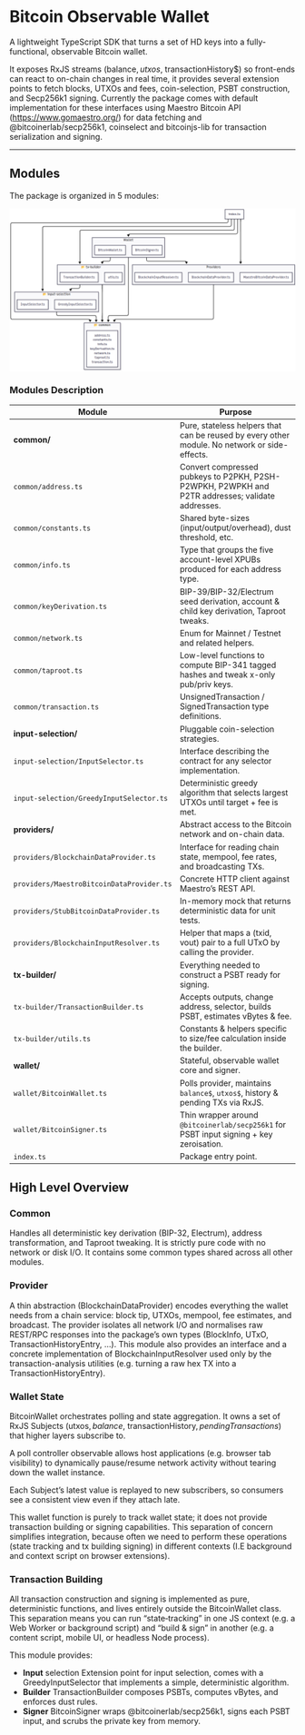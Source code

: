 # **Bitcoin Observable Wallet**

A lightweight TypeScript SDK that turns a set of HD keys into a fully-functional, observable Bitcoin wallet.

It exposes RxJS streams (balance$, utxos$, transactionHistory$) so front-ends can react to on-chain changes in real time, it provides several extension points to fetch blocks, UTXOs and fees, coin-selection, PSBT construction, and Secp256k1 signing. Currently the package comes with default implementation for these interfaces using Maestro Bitcoin API (https://www.gomaestro.org/) for data fetching and @bitcoinerlab/secp256k1, coinselect and bitcoinjs-lib for transaction serialization and signing.

---

## **Modules**

The package is organized in 5 modules:


<p align="center">
  <img align="middle" src="./assets/modules_chart.png"/>
</p>

### **Modules Description**

| Module                                     | Purpose                                                                                                   |
|--------------------------------------------|-----------------------------------------------------------------------------------------------------------|
| **common/**                                | Pure, stateless helpers that can be reused by every other module. No network or side-effects.             |
| `common/address.ts`                        | Convert compressed pubkeys to P2PKH, P2SH-P2WPKH, P2WPKH and P2TR addresses; validate addresses.          |
| `common/constants.ts`                      | Shared byte-sizes (input/output/overhead), dust threshold, etc.                                           |
| `common/info.ts`                           | Type that groups the five account-level XPUBs produced for each address type.                             |
| `common/keyDerivation.ts`                  | BIP-39/BIP-32/Electrum seed derivation, account & child key derivation, Taproot tweaks.                  |
| `common/network.ts`                        | Enum for Mainnet / Testnet and related helpers.                                                           |
| `common/taproot.ts`                        | Low-level functions to compute BIP-341 tagged hashes and tweak x-only pub/priv keys.                     |
| `common/transaction.ts`                    | UnsignedTransaction / SignedTransaction type definitions.                                                 |
| **input-selection/**                       | Pluggable coin-selection strategies.                                                                      |
| `input-selection/InputSelector.ts`         | Interface describing the contract for any selector implementation.                                        |
| `input-selection/GreedyInputSelector.ts`   | Deterministic greedy algorithm that selects largest UTXOs until target + fee is met.                      |
| **providers/**                             | Abstract access to the Bitcoin network and on-chain data.                                                 |
| `providers/BlockchainDataProvider.ts`      | Interface for reading chain state, mempool, fee rates, and broadcasting TXs.                             |
| `providers/MaestroBitcoinDataProvider.ts`  | Concrete HTTP client against Maestro’s REST API.                                                          |
| `providers/StubBitcoinDataProvider.ts`     | In-memory mock that returns deterministic data for unit tests.                                            |
| `providers/BlockchainInputResolver.ts`     | Helper that maps a (txid, vout) pair to a full UTxO by calling the provider.                              |
| **tx-builder/**                            | Everything needed to construct a PSBT ready for signing.                                                 |
| `tx-builder/TransactionBuilder.ts`         | Accepts outputs, change address, selector, builds PSBT, estimates vBytes & fee.                          |
| `tx-builder/utils.ts`                      | Constants & helpers specific to size/fee calculation inside the builder.                                  |
| **wallet/**                                | Stateful, observable wallet core and signer.                                                              |
| `wallet/BitcoinWallet.ts`                  | Polls provider, maintains `balance$`, `utxos$`, history & pending TXs via RxJS.                            |
| `wallet/BitcoinSigner.ts`                  | Thin wrapper around `@bitcoinerlab/secp256k1` for PSBT input signing + key zeroisation.                  |
| `index.ts`                                 | Package entry point.                                                                                      |

## **High Level Overview**

### Common

Handles all deterministic key derivation (BIP-32, Electrum), address transformation, and Taproot tweaking. It is strictly pure code with no network or disk I/O. It contains some common types shared across all other modules.


### Provider

A thin abstraction (BlockchainDataProvider) encodes everything the wallet needs from a chain service: block tip, UTXOs, mempool, fee estimates, and broadcast. The provider isolates all network I/O and normalises raw REST/RPC responses into the package’s own types (BlockInfo, UTxO, TransactionHistoryEntry, …).
This module also provides an interface and a concrete implementation of BlockchainInputResolver used only by the transaction-analysis utilities (e.g. turning a raw hex TX into a TransactionHistoryEntry).

### Wallet State

BitcoinWallet orchestrates polling and state aggregation. It owns a set of RxJS Subjects (utxos$, balance$, transactionHistory$, pendingTransactions$) that higher layers subscribe to.

A poll controller observable allows host applications (e.g. browser tab visibility) to dynamically pause/resume network activity without tearing down the wallet instance.

Each Subject’s latest value is replayed to new subscribers, so consumers see a consistent view even if they attach late.

This wallet function is purely to track wallet state; it does not provide transaction building or signing capabilities. This separation of concern simplifies integration, because often we need to perform these operations (state tracking and tx building signing) in different contexts (I.E background and context script on browser extensions).

### Transaction Building

All transaction construction and signing is implemented as pure, deterministic functions, and lives entirely outside the BitcoinWallet class.
This separation means you can run “state‐tracking” in one JS context (e.g. a Web Worker or background script) and “build & sign” in another (e.g. a content script, mobile UI, or headless Node process).

This module provides:

- **Input** selection Extension point for input selection, comes with a GreedyInputSelector that implements a simple, deterministic algorithm.
- **Builder** TransactionBuilder composes PSBTs, computes vBytes, and enforces dust rules.
- **Signer** BitcoinSigner wraps @bitcoinerlab/secp256k1, signs each PSBT input, and scrubs the private key from memory.


